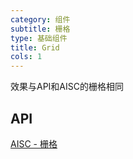 ```yaml
---
category: 组件
subtitle: 栅格
type: 基础组件
title: Grid
cols: 1
---
```


效果与API和AISC的栅格相同

## API

[AISC - 栅格](http://aisc.alibaba-inc.com/aisc/components/grid/)
